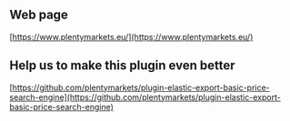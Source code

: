 ## Web page
 
[https://www.plentymarkets.eu/](https://www.plentymarkets.eu/)

## Help us to make this plugin even better

[https://github.com/plentymarkets/plugin-elastic-export-basic-price-search-engine](https://github.com/plentymarkets/plugin-elastic-export-basic-price-search-engine)
